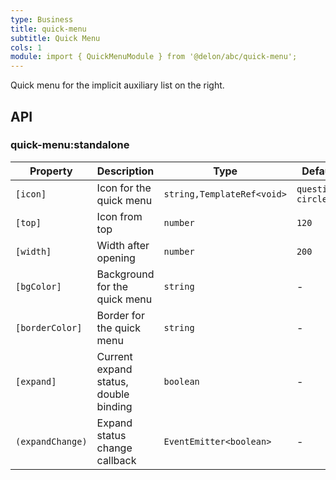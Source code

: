 ```yaml
---
type: Business
title: quick-menu
subtitle: Quick Menu
cols: 1
module: import { QuickMenuModule } from '@delon/abc/quick-menu';
---
```


Quick menu for the implicit auxiliary list on the right.

## API

### quick-menu:standalone

| Property | Description | Type | Default |
|----------|-------------|------|---------|
| `[icon]` | Icon for the quick menu | `string,TemplateRef<void>` | `question-circle` |
| `[top]` | Icon from top | `number` | `120` |
| `[width]` | Width after opening | `number` | `200` |
| `[bgColor]` | Background for the quick menu | `string` | - |
| `[borderColor]` | Border for the quick menu | `string` | - |
| `[expand]` | Current expand status, double binding | `boolean` | - |
| `(expandChange)` | Expand status change callback | `EventEmitter<boolean>` | - |
